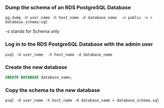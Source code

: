 ### Dump the schema of an RDS PostgreSQL Database

```SHELL
pg_dump -U user_name -h host_name -d database_name  -n public -s > database_schema.sql
```
-s stands for Schema only

### Log in to the RDS PostgreSQL Database with the admin user

```SHELL
psql -U user_name  -h host_name -d database_name 
```

### Create the new database

```SQL
CREATE DATABASE database_name;
```

### Copy the schema to the new database

```SHELL
psql -U user_name -h host_name -d database_name < database_schema.sql
```
